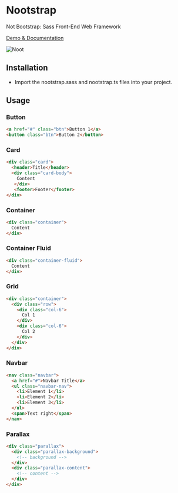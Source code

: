 # Nootstrap
Not Bootstrap: Sass Front-End Web Framework

[Demo & Documentation](https://morgancaron.github.io/Nootstrap/)

![Noot](https://noot.space/noot.gif)

## Installation

* Import the nootstrap.sass and nootstrap.ts files into your project.

## Usage

### Button

```html
<a href="#" class="btn">Button 1</a>
<button class="btn">Button 2</button>
```

### Card

```html
<div class="card">
  <header>Title</header>
  <div class="card-body">
    Content
   </div>
   <footer>Footer</footer>
</div>
```

### Container

```html
<div class="container">
  Content
</div>
```

### Container Fluid

```html
<div class="container-fluid">
  Content
</div>
```

### Grid

```html
<div class="container">
  <div class="row">
    <div class="col-6">
      Col 1
    </div>
    <div class="col-6">
      Col 2
    </div>
  </div>
</div>
```

### Navbar

```html
<nav class="navbar">
  <a href="#">Navbar Title</a>
  <ul class="navbar-nav">
    <li>Element 1</li>
    <li>Element 2</li>
    <li>Element 3</li>
  </ul>
  <span>Text right</span>
</nav>
```

### Parallax

```html
<div class="parallax">
  <div class="parallax-background">
    <!-- background -->
  </div>
  <div class="parallax-content">
    <!-- content -->
  </div>
</div>
```
